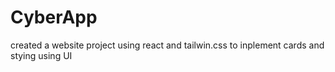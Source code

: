 # CyberApp
created a website project using react and tailwin.css to inplement cards and stying using UI
